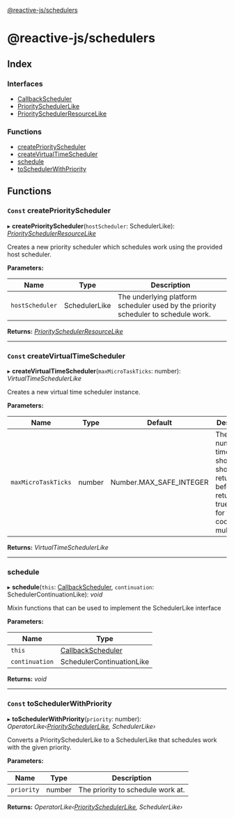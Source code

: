 [@reactive-js/schedulers](README.md)

# @reactive-js/schedulers

## Index

### Interfaces

* [CallbackScheduler](interfaces/callbackscheduler.md)
* [PrioritySchedulerLike](interfaces/priorityschedulerlike.md)
* [PrioritySchedulerResourceLike](interfaces/priorityschedulerresourcelike.md)

### Functions

* [createPriorityScheduler](README.md#const-createpriorityscheduler)
* [createVirtualTimeScheduler](README.md#const-createvirtualtimescheduler)
* [schedule](README.md#schedule)
* [toSchedulerWithPriority](README.md#const-toschedulerwithpriority)

## Functions

### `Const` createPriorityScheduler

▸ **createPriorityScheduler**(`hostScheduler`: SchedulerLike): *[PrioritySchedulerResourceLike](interfaces/priorityschedulerresourcelike.md)*

Creates a new priority scheduler which schedules work using the provided
host scheduler.

**Parameters:**

Name | Type | Description |
------ | ------ | ------ |
`hostScheduler` | SchedulerLike | The underlying platform scheduler used by the priority scheduler to schedule work.  |

**Returns:** *[PrioritySchedulerResourceLike](interfaces/priorityschedulerresourcelike.md)*

___

### `Const` createVirtualTimeScheduler

▸ **createVirtualTimeScheduler**(`maxMicroTaskTicks`: number): *VirtualTimeSchedulerLike*

Creates a new virtual time scheduler instance.

**Parameters:**

Name | Type | Default | Description |
------ | ------ | ------ | ------ |
`maxMicroTaskTicks` | number |  Number.MAX_SAFE_INTEGER | The max number of times shouldYield should return false before returning true. Useful for testing cooperative multitasking.  |

**Returns:** *VirtualTimeSchedulerLike*

___

###  schedule

▸ **schedule**(`this`: [CallbackScheduler](interfaces/callbackscheduler.md), `continuation`: SchedulerContinuationLike): *void*

Mixin functions that can be used to implement the SchedulerLike interface

**Parameters:**

Name | Type |
------ | ------ |
`this` | [CallbackScheduler](interfaces/callbackscheduler.md) |
`continuation` | SchedulerContinuationLike |

**Returns:** *void*

___

### `Const` toSchedulerWithPriority

▸ **toSchedulerWithPriority**(`priority`: number): *OperatorLike‹[PrioritySchedulerLike](interfaces/priorityschedulerlike.md), SchedulerLike›*

Converts a PrioritySchedulerLike to a SchedulerLike that schedules work with the given priority.

**Parameters:**

Name | Type | Description |
------ | ------ | ------ |
`priority` | number | The priority to schedule work at.  |

**Returns:** *OperatorLike‹[PrioritySchedulerLike](interfaces/priorityschedulerlike.md), SchedulerLike›*
